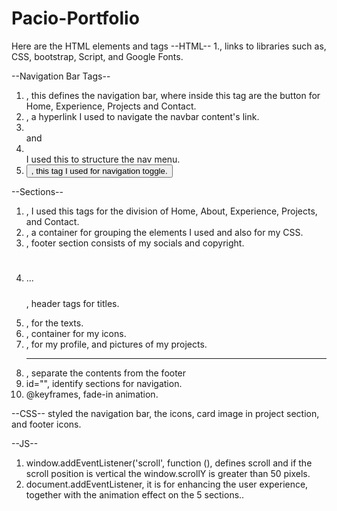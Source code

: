 # Pacio-Portfolio
Here are the HTML elements and tags
--HTML--
1.<link>, links to libraries such as, CSS, bootstrap, Script, and Google Fonts.

--Navigation Bar Tags--
1. <nav></nav>, this defines the navigation bar, where inside this tag are the button for Home, Experience, Projects and Contact.
2. <a>, a hyperlink I used to navigate the navbar content's link.
3. <ul></ul> and <li></li> I used this to structure the nav menu.
4. <button>, this tag I used for navigation toggle.

--Sections--
1. <section></section>, I used this tags for the division of Home, About, Experience, Projects, and Contact.
2. <div></div>, a container for grouping the elements I used and also for my CSS.
3. <footer></footer>, footer section consists of my socials and copyright.
4. <h1></h1>...<h5></h5>, header tags for titles.
5. <p></p>, for the texts.
6. <span>, container for my icons.
7. <img>, for my profile, and pictures of my projects.
8. <hr>, separate the contents from the footer
9. id="", identify sections for navigation.
10. @keyframes, fade-in animation.

--CSS--
styled the navigation bar, the icons, card image in project section, and footer icons.

--JS--
1. window.addEventListener('scroll', function (), defines scroll and if the scroll position is vertical the window.scrollY is greater than 50 pixels.
2. document.addEventListener, it is for enhancing the user experience, together with the animation effect on the 5 sections..
